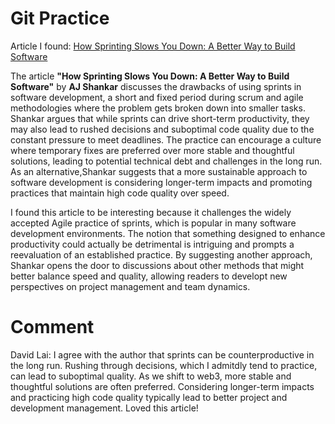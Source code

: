 # Git Practice
Article I found: [How Sprinting Slows You Down: A Better Way to Build Software](https://thenewstack.io/how-sprinting-slows-you-down-a-better-way-to-build-software/)

The article **"How Sprinting Slows You Down: A Better Way to Build Software"** by **AJ Shankar** discusses the drawbacks of using sprints in software development, a short and fixed period during scrum and agile methodologies where the problem gets broken down into smaller tasks. Shankar argues that while sprints can drive short-term productivity, they may also lead to rushed decisions and suboptimal code quality due to the constant pressure to meet deadlines. The practice can encourage a culture where temporary fixes are preferred over more stable and thoughtful solutions, leading to potential technical debt and challenges in the long run. As an alternative,Shankar suggests that a more sustainable approach to software development is considering longer-term impacts and promoting practices that maintain high code quality over speed.

I found this article to be interesting because it challenges the widely accepted Agile practice of sprints, which is popular in many software development environments. The notion that something designed to enhance productivity could actually be detrimental is intriguing and prompts a reevaluation of an established practice. By suggesting another approach, Shankar opens the door to discussions about other methods that might better balance speed and quality, allowing readers to developt new perspectives on project management and team dynamics.

# Comment 
David Lai: 
I agree with the author that sprints can be counterproductive in the long run. Rushing through decisions, which I admitdly tend to practice, can lead to suboptimal quality. As we shift to web3, more stable and thoughtful solutions are often preferred. Considering longer-term impacts and practicing high code quality typically lead to better project and development management. Loved this article!